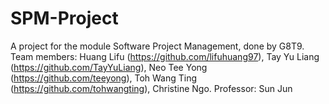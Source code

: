 # SPM-Project
A project for the module Software Project Management, done by G8T9.
Team members: Huang Lifu (https://github.com/lifuhuang97), Tay Yu Liang (https://github.com/TayYuLiang), Neo Tee Yong (https://github.com/teeyong), Toh Wang Ting (https://github.com/tohwangting), Christine Ngo.
Professor: Sun Jun

